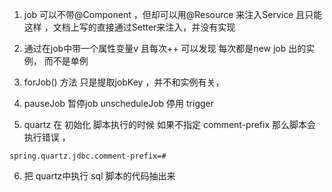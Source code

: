 1. job 可以不带@Component ，但却可以用@Resource 来注入Service 且只能这样 ，文档上写的直接通过Setter来注入，并没有实现
2. 通过在job中带一个属性变量v  且每次++ 可以发现 每次都是new job 出的实例， 而不是单例
3. forJob() 方法 只是提取jobKey ，并不和实例有关，
4. pauseJob 暂停job unscheduleJob 停用 trigger

5. quartz 在 初始化 脚本执行的时候 如果不指定 comment-prefix 那么脚本会执行错误 ，
 ```apple js
spring.quartz.jdbc.comment-prefix=#
```

6. 把 quartz中执行 sql 脚本的代码抽出来
